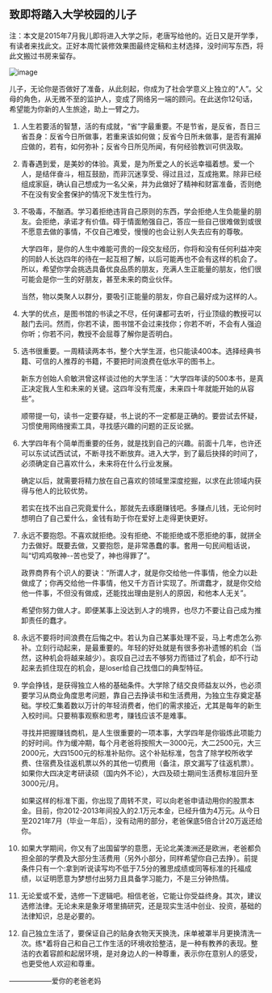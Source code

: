 ## 致即将踏入大学校园的儿子
注：本文是2015年7月我儿即将进入大学之际，老唐写给他的。近日又是开学季，有读者来找此文。正好本周忙装修效果图最终定稿和主材选择，没时间写东西，将此文搬过书房来留存。


![image](https://github.com/fengyumozhu/tsf/assets/6201828/dae89658-94a4-482d-b930-a940b682c172)




儿子，无论你是否做好了准备，从此刻起，你成为了社会学意义上独立的“人”。父母的角色，从无微不至的监护人，变成了网络另一端的顾问。在此送你12句话，希望能为你新的人生旅途，助上一臂之力。



 1. 人生若要活的智慧，活的有成就，“省”字最重要。不是节省，是反省，吾日三省吾身：反省今日所做事，若重来该如何做；反省今日所未做事，是否有漏掉应做的，若有，如何弥补；反省今日所见所闻，有何经验教训可供汲取。



 2. 青春遇到爱，是美妙的体验。真爱，是为所爱之人的长远幸福着想。爱一个人，是结伴奋斗，相互鼓励，而非沉迷享受、得过且过，互成拖累。除非已经组成家庭，确认自己想成为一名父亲，并为此做好了精神和财富准备，否则绝不在没有安全套保护的情况下发生性行为。 



3. 不吸毒，不酗酒。学习着拒绝违背自己原则的东西，学会拒绝人生负能量的朋友。会拒绝，承诺才有价值。碍于情面勉强自己，答应一些自己很难做到或很不愿意去做的事情，不仅自己难受，慢慢的也会让别人失去应有的尊敬。



    大学四年，是你的人生中难能可贵的一段交友经历，你将和没有任何利益冲突的同龄人长达四年的待在一起互相了解，以后可能再也不会有这样的机会了。所以，希望你学会挑选具备优良品质的朋友，充满人生正能量的朋友，他们很可能会是你一生的好朋友，甚至未来的商业伙伴。



    当然，物以类聚人以群分，要吸引正能量的朋友，你自己最好成为这样的人。 



4. 大学的优点，是图书馆的书读之不尽，任何课都可去听，行业顶级的教授可以敲门去问。然而，你若不读，图书馆不会过来找你；你若不听，不会有人强迫你听；你若不问，教授不会屈尊了解你是否明白。 



5. 选书很重要。一周精读两本书，整个大学生涯，也只能读400本。选择经典书籍、可信的人推荐的书籍，不要把时间浪费在低水平的图书上。



    新东方创始人俞敏洪曾这样谈过他的大学生活：“大学四年读的500本书，是真正决定我人生和未来的关键。这四年没有荒废，未来四十年就能开始的从容些”。



    顺带提一句，读书一定要存疑，书上说的不一定都是正确的。要尝试去怀疑，习惯使用网络搜索工具，寻找感兴趣的问题的正反论据。 



6. 大学四年有个简单而重要的任务，就是找到自己的兴趣。前面十几年，也许还可以东试试西试试，不断寻找不断放弃。进入大学，到了最后抉择的时间了，必须确定自己喜欢什么，未来将在什么行业发展。



    确定以后，就需要将精力放在自己喜欢的领域里深度挖掘，以求在此领域内获得与他人的比较优势。



    若实在找不出自己究竟爱什么，那就先去琢磨赚钱吧。多赚点儿钱，无论何时想明白了自己爱什么，金钱有助于你在爱好上走得更快更好。 



7. 永远不要抱怨。不喜欢就拒绝。没有拒绝、不能拒绝或不愿拒绝的事，就拼全力去做好。既要去做，又要抱怨，是非常愚蠢的事。套用一句民间粗话说，叫“切鸡鸡敬神--苦也受了，神也得罪了”。



    政界商界有个识人的要诀：“所谓人才，就是你交给他一件事情，他全力以赴做成了；你再交给他一件事情，他又千方百计实现了。所谓蠢才，就是你交给他一件事，不但没有做成，还能找出理由是别人的原因，和他本人无关”。



    希望你努力做人才。即便某事上没达到人才的境界，也尽力不要让自己成为推卸责任的蠢才。



8. 永远不要将时间浪费在后悔之中。若认为自己某事处理不妥，马上考虑怎么弥补。立刻行动起来，是最重要的。年轻的好处就是有很多弥补遗憾的机会（当然，这种机会将越来越少）。哀叹自己过去不够努力而错过了机会，却不行动起来去抓住现在的机会，是loser给自己找借口的典型特征。 



9. 学会挣钱，是获得独立人格的基础条件。大学除了结交良师益友以外，也必须要学习从商业角度思考问题，靠自己去挣读书和生活费用，为独立生存奠定基础。学校汇集着数以万计的年轻消费者，他们的需求接近，尤其是每年的新生入校时间。只要稍事观察和思考，赚钱应该不是难事。 



    寻找并把握赚钱商机，是人生很重要的一项本事，大学四年是你锻炼此项能力的好时间。作为缓冲期，每个月老爸将按照大一3000元，大二2500元，大三2000元，大四1500元的标准补贴你。这个补贴标准，包含了除学校所收学费、住宿费及往返机票以外的其他一切费用（备注，原文漏写了往返机票）。如果你大四决定考研读硕（国内外不论），大四及硕士期间生活费标准回升至3000元/月。



    如果这样的标准下面，你出现了周转不灵，可以向老爸申请动用你的股票本金。目前，你2012-2013年间投入的2.1万元本金，已经升值为4万元。从今日至2021年7月（毕业一年后），没有动用的部分，老爸保底5倍合计20万返还给你。 



10. 如果大学期间，你又有了出国留学的意愿，无论北美澳洲还是欧洲，老爸都负担全部的学费及大部分生活费用（另外小部分，同样希望你自己去挣）。前提条件只有一个:拿到听说读写均不低于7.5分的雅思成绩或同等标准的托福成绩，以证明愿意为梦想付出努力且具备学习能力，不是三分钟热情。 



11. 无论爱或不爱，选修一下逻辑吧。相信老爸，它能让你受益终身。其次，建议选修法律。无论未来是象牙塔里搞研究，还是现实生活中创业、投资，基础的法律知识，总是必要的。 



12. 自己独立生活了，要保证自己的贴身衣物天天换洗，床单被罩半月更换清洗一次。练*着将自己和自己工作生活的环境收拾整洁，是一种有教养的表现。整洁的衣着容颜和起居环境，是对身边人的一种尊重，表示你在意别人的感受，也更受他人欢迎和尊重。 

——————爱你的老爸老妈
